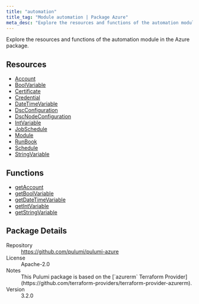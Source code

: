 ```yaml
---
title: "automation"
title_tag: "Module automation | Package Azure"
meta_desc: "Explore the resources and functions of the automation module in the Azure package."
---
```


<!-- WARNING: this file was generated by Pulumi Docs Generator. -->
<!-- Do not edit by hand unless you're certain you know what you are doing! -->

Explore the resources and functions of the automation module in the Azure package.

<h2 id="resources">Resources</h2>
<ul class="api">
    <li><a href="account" title="Account"><span class="symbol resource"></span>Account</a></li>
    <li><a href="boolvariable" title="BoolVariable"><span class="symbol resource"></span>BoolVariable</a></li>
    <li><a href="certificate" title="Certificate"><span class="symbol resource"></span>Certificate</a></li>
    <li><a href="credential" title="Credential"><span class="symbol resource"></span>Credential</a></li>
    <li><a href="datetimevariable" title="DateTimeVariable"><span class="symbol resource"></span>DateTimeVariable</a></li>
    <li><a href="dscconfiguration" title="DscConfiguration"><span class="symbol resource"></span>DscConfiguration</a></li>
    <li><a href="dscnodeconfiguration" title="DscNodeConfiguration"><span class="symbol resource"></span>DscNodeConfiguration</a></li>
    <li><a href="intvariable" title="IntVariable"><span class="symbol resource"></span>IntVariable</a></li>
    <li><a href="jobschedule" title="JobSchedule"><span class="symbol resource"></span>JobSchedule</a></li>
    <li><a href="module" title="Module"><span class="symbol resource"></span>Module</a></li>
    <li><a href="runbook" title="RunBook"><span class="symbol resource"></span>RunBook</a></li>
    <li><a href="schedule" title="Schedule"><span class="symbol resource"></span>Schedule</a></li>
    <li><a href="stringvariable" title="StringVariable"><span class="symbol resource"></span>StringVariable</a></li>
</ul>

<h2 id="functions">Functions</h2>
<ul class="api">
    <li><a href="getaccount" title="getAccount"><span class="symbol function"></span>getAccount</a></li>
    <li><a href="getboolvariable" title="getBoolVariable"><span class="symbol function"></span>getBoolVariable</a></li>
    <li><a href="getdatetimevariable" title="getDateTimeVariable"><span class="symbol function"></span>getDateTimeVariable</a></li>
    <li><a href="getintvariable" title="getIntVariable"><span class="symbol function"></span>getIntVariable</a></li>
    <li><a href="getstringvariable" title="getStringVariable"><span class="symbol function"></span>getStringVariable</a></li>
</ul>

<h2 id="package-details">Package Details</h2>
<dl class="package-details">
	<dt>Repository</dt>
	<dd><a href="https://github.com/pulumi/pulumi-azure">https://github.com/pulumi/pulumi-azure</a></dd>
	<dt>License</dt>
	<dd>Apache-2.0</dd>
	<dt>Notes</dt>
	<dd>This Pulumi package is based on the [`azurerm` Terraform Provider](https://github.com/terraform-providers/terraform-provider-azurerm).</dd>
	<dt>Version</dt>
	<dd>3.2.0</dd>
</dl>

